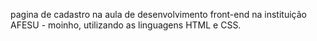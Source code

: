  pagina de cadastro na aula de desenvolvimento front-end na instituição AFESU - moinho, utilizando as linguagens HTML e CSS.